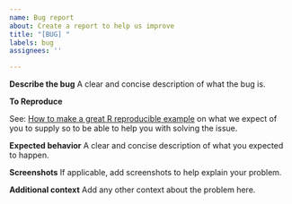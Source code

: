```yaml
---
name: Bug report
about: Create a report to help us improve
title: "[BUG] "
labels: bug
assignees: ''

---
```


**Describe the bug**
A clear and concise description of what the bug is.

**To Reproduce**

See:  [How to make a great R reproducible example](https://stackoverflow.com/a/5963610/256662) on what we expect of you to supply so to be able to help you with solving the issue.



**Expected behavior**
A clear and concise description of what you expected to happen.

**Screenshots**
If applicable, add screenshots to help explain your problem.

**Additional context**
Add any other context about the problem here.
